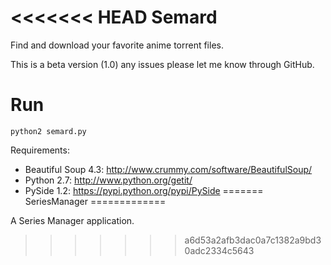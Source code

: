 <<<<<<< HEAD
Semard
==============

Find and download your favorite anime torrent files.

This is a beta version (1.0) any issues please let me know through GitHub.


Run
==============
	python2 semard.py

Requirements:
- Beautiful Soup 4.3: http://www.crummy.com/software/BeautifulSoup/
- Python 2.7: http://www.python.org/getit/
- PySide 1.2: https://pypi.python.org/pypi/PySide
=======
SeriesManager
=============

A Series Manager application.
>>>>>>> a6d53a2afb3dac0a7c1382a9bd30adc2334c5643
